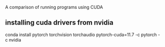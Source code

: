 A comparison of running programs using CUDA

## installing cuda drivers from nvidia
conda install pytorch torchvision torchaudio pytorch-cuda=11.7 -c pytorch -c nvidia